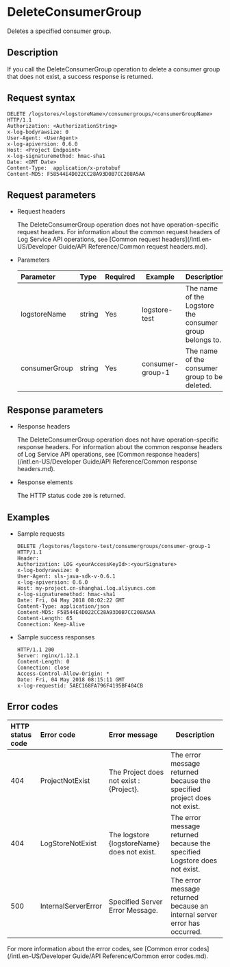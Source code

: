 # DeleteConsumerGroup

Deletes a specified consumer group.

## Description

If you call the DeleteConsumerGroup operation to delete a consumer group that does not exist, a success response is returned.

## Request syntax

```
DELETE /logstores/<logstoreName>/consumergroups/<consumerGroupName> HTTP/1.1
Authorization: <AuthorizationString>
x-log-bodyrawsize: 0
User-Agent: <UserAgent>
x-log-apiversion: 0.6.0
Host: <Project Endpoint>
x-log-signaturemethod: hmac-sha1
Date: <GMT Date>
Content-Type:  application/x-protobuf
Content-MD5: F58544E4D022CC28A93D0B7CC208A5AA
```

## Request parameters

-   Request headers

    The DeleteConsumerGroup operation does not have operation-specific request headers. For information about the common request headers of Log Service API operations, see [Common request headers](/intl.en-US/Developer Guide/API Reference/Common request headers.md).

-   Parameters

    |Parameter|Type|Required|Example|Description|
    |:--------|:---|:-------|-------|:----------|
    |logstoreName|string|Yes|logstore-test|The name of the Logstore the consumer group belongs to.|
    |consumerGroup|string|Yes|consumer-group-1|The name of the consumer group to be deleted.|


## Response parameters

-   Response headers

    The DeleteConsumerGroup operation does not have operation-specific response headers. For information about the common response headers of Log Service API operations, see [Common response headers](/intl.en-US/Developer Guide/API Reference/Common response headers.md).

-   Response elements

    The HTTP status code `200` is returned.


## Examples

-   Sample requests

    ```
    DELETE /logstores/logstore-test/consumergroups/consumer-group-1 HTTP/1.1
    Header:
    Authorization: LOG <yourAccessKeyId>:<yourSignature>
    x-log-bodyrawsize: 0
    User-Agent: sls-java-sdk-v-0.6.1
    x-log-apiversion: 0.6.0
    Host: my-project.cn-shanghai.log.aliyuncs.com
    x-log-signaturemethod: hmac-sha1
    Date: Fri, 04 May 2018 08:02:22 GMT
    Content-Type: application/json
    Content-MD5: F58544E4D022CC28A93D0B7CC208A5AA
    Content-Length: 65
    Connection: Keep-Alive
    ```

-   Sample success responses

    ```
    HTTP/1.1 200
    Server: nginx/1.12.1
    Content-Length: 0
    Connection: close
    Access-Control-Allow-Origin: *
    Date: Fri, 04 May 2018 08:15:11 GMT
    x-log-requestid: 5AEC168FA796F4195BF404CB
    ```


## Error codes

|HTTP status code|Error code|Error message|Description|
|:---------------|:---------|:------------|-----------|
|404|ProjectNotExist|The Project does not exist : \{Project\}.|The error message returned because the specified project does not exist.|
|404|LogStoreNotExist|The logstore \{logstoreName\} does not exist.|The error message returned because the specified Logstore does not exist.|
|500|InternalServerError|Specified Server Error Message.|The error message returned because an internal server error has occurred.|

For more information about the error codes, see [Common error codes](/intl.en-US/Developer Guide/API Reference/Common error codes.md).

